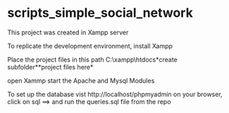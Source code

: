 # scripts_simple_social_network

This project was created in Xampp server

To replicate the development environment, install Xampp 

Place the project files in this path C:\xampp\htdocs\*create subfolder*\*project files here*

open Xammp start the Apache and Mysql Modules

To set up the database vist http://localhost/phpmyadmin on your browser, click on sql ==> and run the queries.sql file from the repo


